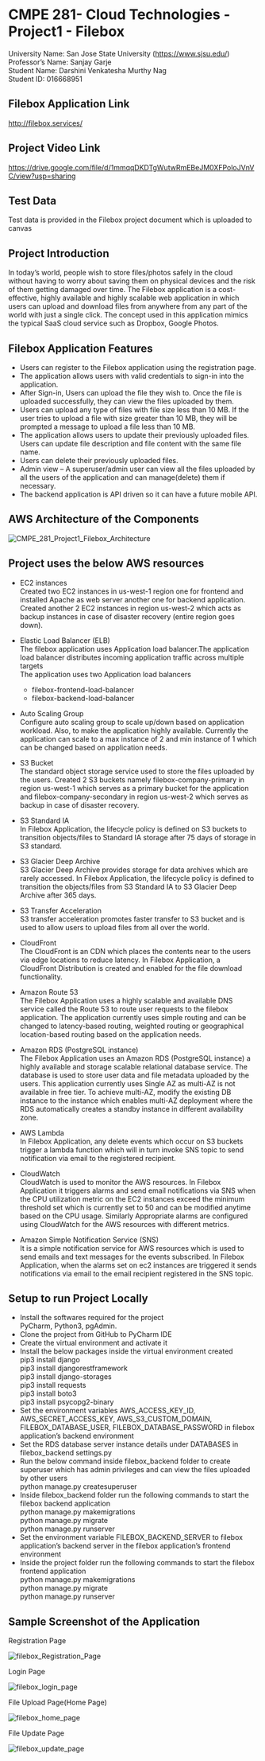 # CMPE 281- Cloud Technologies - Project1 - Filebox

University Name: San Jose State University (https://www.sjsu.edu/)<br/>
Professor’s Name: Sanjay Garje <br/>
Student Name: Darshini Venkatesha Murthy Nag <br/>
Student ID: 016668951

## Filebox Application Link
http://filebox.services/

## Project Video Link
https://drive.google.com/file/d/1mmqqDKDTgWutwRmEBeJM0XFPoloJVnVC/view?usp=sharing

## Test Data
Test data is provided in the Filebox project document which is uploaded to canvas

## Project Introduction

In today’s world, people wish to store files/photos safely in the cloud without having to worry about saving them on physical devices and the risk of them getting damaged over time. The Filebox application is a cost-effective, highly available and highly scalable web application in which users can upload and download files from anywhere from any part of the world with just a single click. The concept used in this application mimics the typical SaaS cloud service such as Dropbox, Google Photos. 

## Filebox Application Features

* Users can register to the Filebox application using the registration page.
* The application allows users with valid credentials to sign-in into the application.
* After Sign-in, Users can upload the file they wish to. Once the file is uploaded successfully, they can view the    files uploaded by them.
* Users can upload any type of files with file size less than 10 MB. If the user tries to upload a file with size greater than 10 MB, they will be prompted a message to upload a file less than 10 MB.
* The application allows users to update their previously uploaded files. Users can update file description and file content with the same file name.
* Users can delete their previously uploaded files.
* Admin view – A superuser/admin user can view all the files uploaded by all the users of the application and can manage(delete) them if necessary.
* The backend application is API driven so it can have a future mobile API.

## AWS Architecture of the Components 

![CMPE_281_Project1_Filebox_Architecture](https://user-images.githubusercontent.com/111547793/195524234-d05ffb45-9ded-4971-8b6a-9337e5482d3f.png)


## Project uses the below AWS resources

* EC2 instances<br/>
  Created two EC2 instances in us-west-1 region one for frontend and installed Apache as web server another one for backend application. Created another 2 EC2 instances in region us-west-2 which acts as backup instances in case of disaster recovery (entire region goes down).<br/>

* Elastic Load Balancer (ELB)<br/>
  The filebox application uses Application load balancer.The application load balancer distributes incoming application traffic across multiple targets<br/>
  The application uses two Application load balancers
  * filebox-frontend-load-balancer
  * filebox-backend-load-balancer<br/> 

* Auto Scaling Group<br/>
  Configure auto scaling group to scale up/down based on application workload. Also, to make the application highly available. Currently the application can scale to a max instance of 2 and min instance of 1 which can be changed based on application needs.<br/>

* S3 Bucket<br/>
  The standard object storage service used to store the files uploaded by the users. Created 2 S3 buckets namely filebox-company-primary in region us-west-1 which serves as a primary bucket for the application and filebox-company-secondary in region us-west-2 which serves as backup in case of disaster recovery.<br/>

* S3 Standard IA<br/>
  In Filebox Application, the lifecycle policy is defined on S3 buckets to transition objects/files to Standard IA storage after 75 days of storage in S3 standard.<br/>

* S3 Glacier Deep Archive<br/>
  S3 Glacier Deep Archive provides storage for data archives which are rarely accessed.
  In Filebox Application, the lifecycle policy is defined to transition the objects/files from S3 Standard IA to S3 Glacier Deep Archive after 365 days.<br/>

* S3 Transfer Acceleration<br/>
  S3 transfer acceleration promotes faster transfer to S3 bucket and is used to allow users to upload files from all over the world.<br/>

* CloudFront<br/>
  The CloudFront is an CDN which places the contents near to the users via edge locations to reduce latency. In Filebox Application, a CloudFront Distribution is created and enabled for the file download functionality.<br/>
  
* Amazon Route 53<br/>
  The Filebox Application uses a highly scalable and available DNS service called the Route 53 to route user requests to the filebox application. The application currently uses simple routing and can be changed to latency-based routing, weighted routing or geographical location-based routing based on the application needs.<br/>

* Amazon RDS (PostgreSQL instance)<br/>
The Filebox Application uses an Amazon RDS (PostgreSQL instance) a highly available and storage scalable relational database service. The database is used to store user data and file metadata uploaded by the users. This application currently uses Single AZ as multi-AZ is not available in free tier. To achieve multi-AZ, modify the existing DB instance to the instance which enables multi-AZ deployment where the RDS automatically creates a standby instance in different availability zone.<br/>

* AWS Lambda<br/>
  In Filebox Application, any delete events which occur on S3 buckets trigger a lambda function which will in turn invoke SNS topic to send notification via email to the registered recipient.<br/>

* CloudWatch<br/>
  CloudWatch is used to monitor the AWS resources. In Filebox Application it triggers alarms and send email notifications via SNS when the CPU utilization metric on the EC2 instances exceed the minimum threshold set which is currently set to 50 and can be modified anytime based on the CPU usage. Similarly Appropriate alarms are configured using CloudWatch for the AWS resources with different metrics.<br/>

* Amazon Simple Notification Service (SNS)<br/>
  It is a simple notification service for AWS resources which is used to send emails and text messages for the events subscribed. In Filebox Application, when the alarms set on ec2 instances are triggered it sends notifications via email to the email recipient registered in the SNS topic.<br/>

## Setup to run Project Locally

* Install the softwares required for the project <br/>
  PyCharm, Python3, pgAdmin.
* Clone the project from GitHub to PyCharm IDE<br/>
* Create the virtual environment and activate it<br/>
* Install the below packages inside the virtual environment created<br/>
  pip3 install django<br/>
  pip3 install djangorestframework<br/>
  pip3 install django-storages<br/>
  pip3 install requests<br/>
  pip3 install boto3<br/>
  pip3 install psycopg2-binary <br/>
* Set the environment variables AWS_ACCESS_KEY_ID, AWS_SECRET_ACCESS_KEY, AWS_S3_CUSTOM_DOMAIN, FILEBOX_DATABASE_USER, FILEBOX_DATABASE_PASSWORD in filebox application’s backend environment<br/>
* Set the RDS database server instance details under DATABASES in filebox_backend settings.py<br/>
* Run the below command inside filebox_backend folder to create superuser which has admin privileges and can view the files uploaded by other users<br/>
  python manage.py createsuperuser
* Inside filebox_backend folder run the following commands to start the filebox backend application<br/>
  python manage.py makemigrations<br/>
  python manage.py migrate<br/>
  python manage.py runserver<br/>
* Set the environment variable FILEBOX_BACKEND_SERVER to filebox application’s backend server in the filebox application’s frontend environment<br/>
* Inside the project folder run the following commands to start the filebox frontend application<br/>
  python manage.py makemigrations<br/>
  python manage.py migrate<br/>
  python manage.py runserver<br/>

## Sample Screenshot of the Application

Registration Page

![filebox_Registration_Page](https://user-images.githubusercontent.com/111547793/195525678-6fdf1c87-e8fa-4b1a-bc6a-a17e38ee6605.png)

Login Page

![filebox_login_page](https://user-images.githubusercontent.com/111547793/195525738-33b9527e-1b53-4a2f-aee8-52c35c965f98.png)

File Upload Page(Home Page)

![filebox_home_page](https://user-images.githubusercontent.com/111547793/195525784-ec679365-899b-4acb-940d-c26f9500ac4b.png)

File Update Page 

![filebox_update_page](https://user-images.githubusercontent.com/111547793/195525815-f9686c66-7dfb-4a18-a29d-7147019d7736.png)

  

  


  



